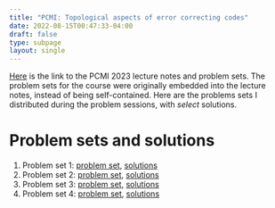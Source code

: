 ```yaml
---
title: "PCMI: Topological aspects of error correcting codes"
date: 2022-08-15T00:47:33-04:00
draft: false
type: subpage
layout: single
---
```


[Here](https://www.ias.edu/pcmi/pcmi-2023-gss-lecture-notes-and-problem-sets) is the link to the PCMI 2023 lecture notes and problem sets.  The problem sets for the course were originally embedded into the lecture notes, instead of being self-contained.  Here are the problems sets I distributed during the problem sessions, with *select* solutions.  


# Problem sets and solutions
1. Problem set 1: [problem set](/pdfs/PCMI_PS1.pdf), [solutions](/pdfs/PCMI_PS1_sols.pdf)
2. Problem set 2: [problem set](/pdfs/PCMI_PS2.pdf), [solutions](/pdfs/PCMI_PS2_sols.pdf)
3. Problem set 3: [problem set](/pdfs/PCMI_PS3.pdf), [solutions](/pdfs/PCMI_PS3_sols.pdf)
4. Problem set 4: [problem set](/pdfs/PCMI_PS4.pdf), [solutions](/pdfs/PCMI_PS4_sols.pdf)
